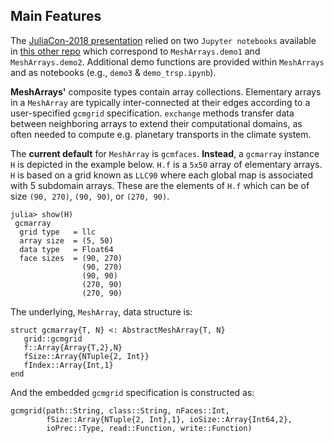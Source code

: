 ## Main Features

The [JuliaCon-2018 presentation](https://youtu.be/RDxAy_zSUvg) relied on two `Jupyter notebooks` available in [this other repo](https://github.com/gaelforget/JuliaCon2018Notebooks.git) which correspond to `MeshArrays.demo1` and `MeshArrays.demo2`. Additional demo functions are provided within `MeshArrays` and as notebooks (e.g., `demo3` & `demo_trsp.ipynb`).

**MeshArrays'** composite types contain array collections. Elementary arrays in a `MeshArray` are typically inter-connected at their edges according to a user-specified `gcmgrid` specification. `exchange` methods transfer data between neighboring arrays to extend their computational domains, as often needed to compute e.g. planetary transports in the climate system.

The **current default** for `MeshArray` is `gcmfaces`. **Instead**, a `gcmarray` instance `H` is depicted in the example below. `H.f` is a `5x50` array of elementary arrays. `H` is based on a grid known as `LLC90` where each global map is associated with 5 subdomain arrays. These are the elements of `H.f` which can be of size `(90, 270)`, `(90, 90)`, or `(270, 90)`.

```
julia> show(H)
 gcmarray 
  grid type   = llc
  array size  = (5, 50)
  data type   = Float64
  face sizes  = (90, 270)
                (90, 270)
                (90, 90)
                (270, 90)
                (270, 90)
```

The underlying, `MeshArray`, data structure is:

```
struct gcmarray{T, N} <: AbstractMeshArray{T, N}
   grid::gcmgrid
   f::Array{Array{T,2},N}
   fSize::Array{NTuple{2, Int}}
   fIndex::Array{Int,1}
end
```

And the embedded `gcmgrid` specification is constructed as: 

```
gcmgrid(path::String, class::String, nFaces::Int,
        fSize::Array{NTuple{2, Int},1}, ioSize::Array{Int64,2},
        ioPrec::Type, read::Function, write::Function)
```

